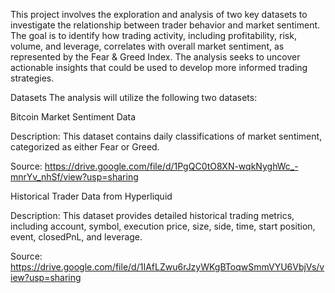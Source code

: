 This project involves the exploration and analysis of two key datasets to investigate the relationship between trader behavior and market sentiment. The goal is to identify how trading activity, including profitability, risk, volume, and leverage, correlates with overall market sentiment, as represented by the Fear & Greed Index. The analysis seeks to uncover actionable insights that could be used to develop more informed trading strategies.

Datasets
The analysis will utilize the following two datasets:

Bitcoin Market Sentiment Data

Description: This dataset contains daily classifications of market sentiment, categorized as either Fear or Greed.

Source: https://drive.google.com/file/d/1PgQC0tO8XN-wqkNyghWc_-mnrYv_nhSf/view?usp=sharing

Historical Trader Data from Hyperliquid

Description: This dataset provides detailed historical trading metrics, including account, symbol, execution price, size, side, time, start position, event, closedPnL, and leverage.

Source: https://drive.google.com/file/d/1IAfLZwu6rJzyWKgBToqwSmmVYU6VbjVs/view?usp=sharing